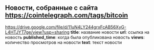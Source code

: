 ## Новости, собранные с сайта https://cointelegraph.com/tags/bitcoin
https://drive.google.com/file/d/11uN4LY244grxFcAB56XyG-L4HTJYT7ge/view?usp=sharing 
**title**: название новости
**url**: ссылка на новость
**published_time**: когда была опубликована новость
**views**: количество просмотров на новости
**text**: текст новости 
